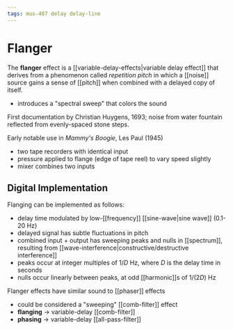 ```yaml
---
tags: mus-407 delay delay-line
---
```


# Flanger

The **flanger** effect is a [[variable-delay-effects|variable delay effect]] that derives from a phenomenon called _repetition pitch_ in which a [[noise]] source gains a sense of [[pitch]] when combined with a delayed copy of itself.

- introduces a "spectral sweep" that colors the sound

First documentation by Christian Huygens, 1693; noise from water fountain reflected from evenly-spaced stone steps.

Early notable use in _Mammy's Boogie_, Les Paul (1945)

- two tape recorders with identical input
- pressure applied to flange (edge of tape reel) to vary speed slightly
- mixer combines two inputs

## Digital Implementation

Flanging can be implemented as follows:

- delay time modulated by low-[[frequency]] [[sine-wave|sine wave]] (0.1-20 Hz)
- delayed signal has subtle fluctuations in pitch
- combined input + output has sweeping peaks and nulls in [[spectrum]], resulting from [[wave-interference|constructive/destructive interference]]
- peaks occur at integer multiples of $1/D$ Hz, where $D$ is the delay time in seconds
- nulls occur linearly between peaks, at odd [[harmonic]]s of $1/(2D)$ Hz

Flanger effects have similar sound to [[phaser]] effects

- could be considered a "sweeping" [[comb-filter]] effect
- **flanging** → variable-delay [[comb-filter]]
- **phasing** → variable-delay [[all-pass-filter]]
